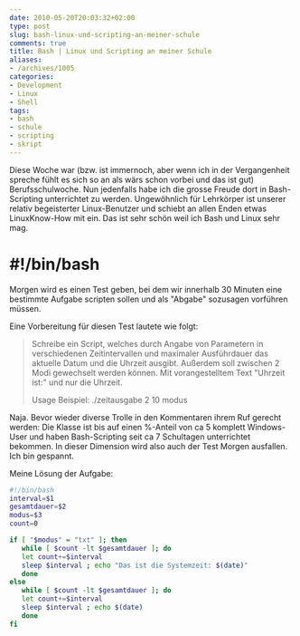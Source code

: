```yaml
---
date: 2010-05-20T20:03:32+02:00
type: post
slug: bash-linux-und-scripting-an-meiner-schule
comments: true
title: Bash | Linux und Scripting an meiner Schule
aliases:
- /archives/1005
categories:
- Development
- Linux
- Shell
tags:
- bash
- schule
- scripting
- skript
---
```


Diese Woche war (bzw. ist immernoch, aber wenn ich in der Vergangenheit
spreche fühlt es sich so an als wärs schon vorbei und das ist gut)
Berufsschulwoche. Nun jedenfalls habe ich die grosse Freude dort in
Bash-Scripting unterrichtet zu werden. Ungewöhnlich für Lehrkörper ist
unserer relativ begeisterter Linux-Benutzer und schiebt an allen Enden
etwas LinuxKnow-How mit ein. Das ist sehr schön weil ich Bash und Linux
sehr mag.

# ****#!/bin/bash****


Morgen wird es einen Test geben, bei dem wir innerhalb 30 Minuten eine
bestimmte Aufgabe scripten sollen und als "Abgabe" sozusagen vorführen
müssen.

Eine Vorbereitung für diesen Test lautete wie folgt:

> Schreibe ein Script, welches durch Angabe von Parametern in verschiedenen
> Zeitintervallen und maximaler Ausführdauer das aktuelle Datum und die
> Uhrzeit ausgibt. Außerdem soll zwischen 2 Modi gewechselt werden können.
> Mit vorangestelltem Text "Uhrzeit ist:" und nur die Uhrzeit.
>
> Usage Beispiel:
> ./zeitausgabe 2 10 modus


Naja. Bevor wieder diverse Trolle in den Kommentaren ihrem Ruf gerecht
werden: Die Klasse ist bis auf einen %-Anteil von ca 5 komplett
Windows-User und haben Bash-Scripting seit ca 7 Schultagen unterrichtet
bekommen. In dieser Dimension wird also auch der Test Morgen ausfallen. Ich
bin gespannt.

Meine Lösung der Aufgabe:

``` bash
#!/bin/bash
interval=$1
gesamtdauer=$2
modus=$3
count=0

if [ "$modus" = "txt" ]; then
   while [ $count -lt $gesamtdauer ]; do
   let count+=$interval
   sleep $interval ; echo "Das ist die Systemzeit: $(date)"
   done
else
   while [ $count -lt $gesamtdauer ]; do
   let count+=$interval
   sleep $interval ; echo $(date)
   done
fi
```
